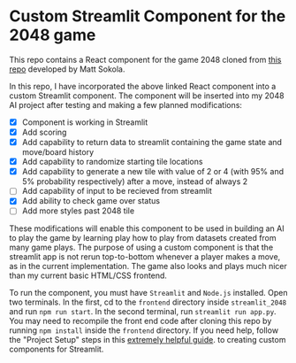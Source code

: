 # Custom Streamlit Component for the 2048 game

This repo contains a React component for the game 2048 cloned from [this repo](https://github.com/mateuszsokola/2048-in-react/) developed by Matt Sokola.

In this repo, I have incorporated the above linked React component into a custom Streamlit component. The component will be inserted into my 2048 AI project after testing and making a few planned modifications:
 - [X] Component is working in Streamlit
 - [X] Add scoring
 - [X] Add capability to return data to streamlit containing the game state and move/board history
 - [X] Add capability to randomize starting tile locations
 - [X] Add capability to generate a new tile with value of 2 or 4 (with 95% and 5% probability respectively) after a move, instead of always 2
 - [ ] Add capability of input to be recieved from streamlit
 - [X] Add ability to check game over status
 - [ ] Add more styles past 2048 tile

These modifications will enable this component to be used in building an AI to play the game by learning play how to play from datasets created from many game plays. The purpose of using a custom component is that the streamlit app is not rerun top-to-bottom whenever a player makes a move, as in the current implementation. The game also looks and plays much nicer than my current basic HTML/CSS frontend.

To run the component, you must have `Streamlit` and `Node.js` installed. Open two terminals. In the first, cd to the `frontend` directory inside `streamlit_2048` and run `npm run start`. In the second terminal, run `streamlit run app.py`. You may need to recompile the front end code after cloning this repo by running `npm install` inside the `frontend` directory. If you need help, follow the "Project Setup" steps in this [extremely helpful guide](https://streamlit-components-tutorial.netlify.app/). to creating custom components for Streamlit.